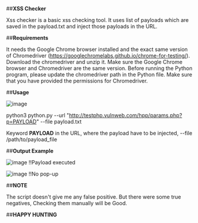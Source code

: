 ##**XSS Checker**

Xss checker is a basic xss checking tool. It uses list of payloads which are saved in the payload.txt and inject those payloads in the URL. 

##**Requirements**

It needs the Google Chrome browser installed and the exact same version of Chromedriver (https://googlechromelabs.github.io/chrome-for-testing/). Download the chromedriver and unzip it.
Make sure the Google Chrome browser and Chromedriver are the same version.
Before running the Python program, please update the chromedriver path in the Python file. Make sure that you have provided the permissions for Chromedriver.

##**Usage**

![image](https://github.com/1h3ll/xss_checker/assets/93440634/8af06e2b-a087-48a5-9f75-722c0494f923)

python3 python.py --url "http://testphp.vulnweb.com/hpp/params.php?p=PAYLOAD" --file payload.txt

Keyword **PAYLOAD** in the URL, where the payload have to be injected, --file /path/to/payload_file

##**Output Example**

![image](https://github.com/1h3ll/xss_checker/assets/93440634/4a25fdfd-4449-423f-942f-4f432720c71b)
!!Payload executed

![image](https://github.com/1h3ll/xss_checker/assets/93440634/cac9fa11-a6a2-43a4-8230-dc8b184dce4e)
!!No pop-up

##**NOTE**

The script doesn't give me any false positive. But there were some true negatives, Checking them manually will be Good.

##**HAPPY HUNTING**
